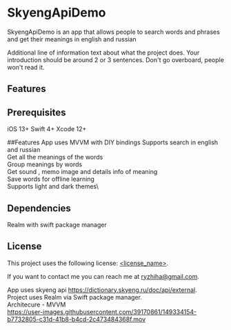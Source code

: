 # SkyengApiDemo

SkyengApiDemo is an app that allows people to search words and phrases and get their meanings in english and russian

Additional line of information text about what the project does. Your introduction should be around 2 or 3 sentences. Don't go overboard, people won't read it.
## Features

## Prerequisites

iOS 13+
Swift 4+
Xcode 12+


##Features
App uses MVVM with DIY bindings
Supports search in english and russian\
Get all the meanings of the words\
Group meanings by words\
Get sound , memo image and details info of meaning\
Save words for offline learning\
Supports light and dark themes\

## Dependencies
Realm with swift package manager


## License
<!--- If you're not sure which open license to use see https://choosealicense.com/--->

This project uses the following license: [<license_name>](<link>).

If you want to contact me you can reach me at <ryzhiha@gmail.com>.


App uses skyeng api https://dictionary.skyeng.ru/doc/api/external. \
Project uses Realm via Swift package manager. \
Architecure - MVVM \
https://user-images.githubusercontent.com/39170861/149334154-b7732805-c31d-41b8-b4cd-2c473484368f.mov

